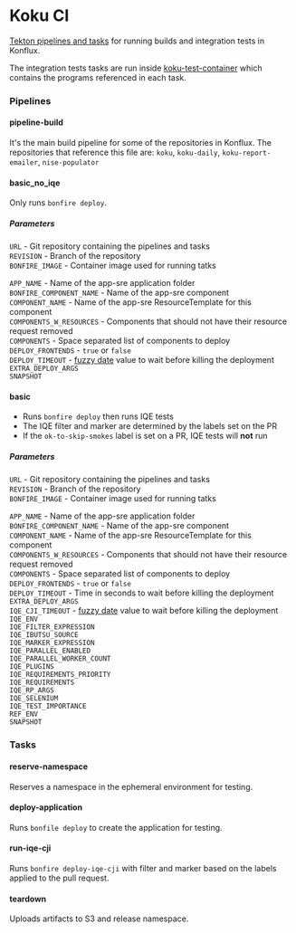 # Koku CI #

[Tekton pipelines and tasks] for running builds and integration tests in Konflux.

The integration tests tasks are run inside [koku-test-container] which contains the programs referenced in each task.

### Pipelines ###

#### pipeline-build ####

It's the main build pipeline for some of the repositories in Konflux. The repositories that reference this file are: `koku`, `koku-daily`, `koku-report-emailer`, `nise-populator` 

#### basic_no_iqe ####

Only runs `bonfire deploy`.

##### Parameters #####

`URL` - Git repository containing the pipelines and tasks<br/>
`REVISION` - Branch of the repository<br/>
`BONFIRE_IMAGE` - Container image used for running tatks<br/>

`APP_NAME` - Name of the app-sre application folder<br/>
`BONFIRE_COMPONENT_NAME` - Name of the app-sre component <br/>
`COMPONENT_NAME` - Name of the app-sre ResourceTemplate for this component<br/>
`COMPONENTS_W_RESOURCES` - Components that should not have their resource request removed<br/>
`COMPONENTS` - Space separated list of components to deploy<br/>
`DEPLOY_FRONTENDS` - `true` or `false`<br/>
`DEPLOY_TIMEOUT` - [fuzzy date] value to wait before killing the deployment<br/>
`EXTRA_DEPLOY_ARGS`<br/>
`SNAPSHOT`<br/>

#### basic ####

- Runs `bonfire deploy` then runs IQE tests
- The IQE filter and marker are determined by the labels set on the PR
- If the `ok-to-skip-smokes` label is set on a PR, IQE tests will **not** run

##### Parameters #####

`URL` - Git repository containing the pipelines and tasks<br/>
`REVISION` - Branch of the repository<br/>
`BONFIRE_IMAGE` - Container image used for running tatks<br/>

`APP_NAME` - Name of the app-sre application folder<br/>
`BONFIRE_COMPONENT_NAME` - Name of the app-sre component <br/>
`COMPONENT_NAME` - Name of the app-sre ResourceTemplate for this component<br/>
`COMPONENTS_W_RESOURCES` - Components that should not have their resource request removed<br/>
`COMPONENTS` - Space separated list of components to deploy<br/>
`DEPLOY_FRONTENDS` - `true` or `false`<br/>
`DEPLOY_TIMEOUT` - Time in seconds to wait before killing the deployment<br/>
`EXTRA_DEPLOY_ARGS`<br/>
`IQE_CJI_TIMEOUT` - [fuzzy date] value to wait before killing the deployment<br/>
`IQE_ENV`<br/>
`IQE_FILTER_EXPRESSION`<br/>
`IQE_IBUTSU_SOURCE`<br/>
`IQE_MARKER_EXPRESSION`<br/>
`IQE_PARALLEL_ENABLED`<br/>
`IQE_PARALLEL_WORKER_COUNT`<br/>
`IQE_PLUGINS`<br/>
`IQE_REQUIREMENTS_PRIORITY`<br/>
`IQE_REQUIREMENTS`<br/>
`IQE_RP_ARGS`<br/>
`IQE_SELENIUM`<br/>
`IQE_TEST_IMPORTANCE`<br/>
`REF_ENV`<br/>
`SNAPSHOT`<br/>

### Tasks ###

#### reserve-namespace ####

Reserves a namespace in the ephemeral environment for testing.


#### deploy-application ####

Runs `bonfile deploy` to create the application for testing.


#### run-iqe-cji ####

Runs `bonfire deploy-iqe-cji` with filter and marker based on the labels applied to the pull request.


#### teardown ####

Uploads artifacts to S3 and release namespace.


[Tekton pipelines and tasks]: https://tekton.dev/docs/pipelines/
[koku]: https://github.com/project-koku/koku
[koku-test-container]: https://github.com/project-koku/koku-test-container
[fuzzy date]: https://pypi.org/project/fuzzy-date/
